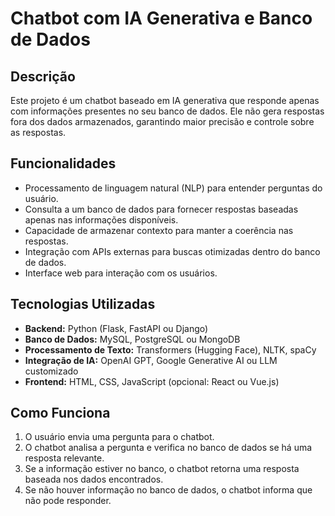 # Chatbot com IA Generativa e Banco de Dados

## Descrição

Este projeto é um chatbot baseado em IA generativa que responde apenas com informações presentes no seu banco de dados. Ele não gera respostas fora dos dados armazenados, garantindo maior precisão e controle sobre as respostas.

## Funcionalidades

- Processamento de linguagem natural (NLP) para entender perguntas do usuário.
- Consulta a um banco de dados para fornecer respostas baseadas apenas nas informações disponíveis.
- Capacidade de armazenar contexto para manter a coerência nas respostas.
- Integração com APIs externas para buscas otimizadas dentro do banco de dados.
- Interface web para interação com os usuários.

## Tecnologias Utilizadas

- **Backend:** Python (Flask, FastAPI ou Django)
- **Banco de Dados:** MySQL, PostgreSQL ou MongoDB
- **Processamento de Texto:** Transformers (Hugging Face), NLTK, spaCy
- **Integração de IA:** OpenAI GPT, Google Generative AI ou LLM customizado
- **Frontend:** HTML, CSS, JavaScript (opcional: React ou Vue.js)

## Como Funciona

1. O usuário envia uma pergunta para o chatbot.
2. O chatbot analisa a pergunta e verifica no banco de dados se há uma resposta relevante.
3. Se a informação estiver no banco, o chatbot retorna uma resposta baseada nos dados encontrados.
4. Se não houver informação no banco de dados, o chatbot informa que não pode responder.


